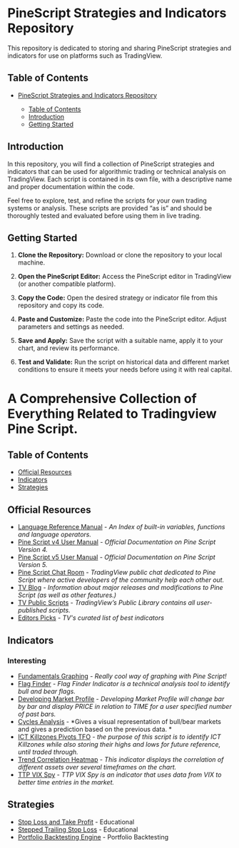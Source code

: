 # PineScript Strategies and Indicators Repository

This repository is dedicated to storing and sharing PineScript strategies and indicators for use on platforms such as TradingView.

## Table of Contents

- [PineScript Strategies and Indicators Repository](#pinescript-strategies-and-indicators-repository)

  - [Table of Contents](#table-of-contents)
  - [Introduction](#introduction)
  - [Getting Started](#getting-started)

## Introduction

In this repository, you will find a collection of PineScript strategies and indicators that can be used for algorithmic trading or technical analysis on TradingView. Each script is contained in its own file, with a descriptive name and proper documentation within the code.

Feel free to explore, test, and refine the scripts for your own trading systems or analysis. These scripts are provided “as is” and should be thoroughly tested and evaluated before using them in live trading.

## Getting Started

1. **Clone the Repository:**
   Download or clone the repository to your local machine.

2. **Open the PineScript Editor:**
   Access the PineScript editor in TradingView (or another compatible platform).

3. **Copy the Code:**
   Open the desired strategy or indicator file from this repository and copy its code.

4. **Paste and Customize:**
   Paste the code into the PineScript editor. Adjust parameters and settings as needed.

5. **Save and Apply:**
   Save the script with a suitable name, apply it to your chart, and review its performance.

6. **Test and Validate:**
   Run the script on historical data and different market conditions to ensure it meets your needs before using it with real capital.



# A Comprehensive Collection of Everything Related to Tradingview Pine Script.

## Table of Contents
- [Official Resources](#Official-Resources)
- [Indicators](#Indicators)
- [Strategies](#Strategies)


<a name="Official-Resources" />

## Official Resources
 - [Language Reference Manual](https://www.tradingview.com/pine-script-reference/v4/) - *An Index of built-in variables, functions and language operators.*
 - [Pine Script v4 User Manual](https://www.tradingview.com/pine-script-docs/en/v4/index.html) - *Official Documentation on Pine Script Version 4.*
 - [Pine Script v5 User Manual](https://www.tradingview.com/pine-script-docs/en/v5/index.html) - *Official Documentation on Pine Script Version 5.*
 - [Pine Script Chat Room](https://www.tradingview.com/chat/#BfmVowG1TZkKO235) - *TradingView public chat dedicated to Pine Script where active developers of the community help each other out.*
 - [TV Blog](https://www.tradingview.com/blog/en/category/market-analysis/pine/) - *Information about major releases and modifications to Pine Script (as well as other features.)*
 - [TV Public Scripts](https://www.tradingview.com/scripts/) - *TradingView’s Public Library contains all user-published scripts.*
 - [Editors Picks](https://www.tradingview.com/scripts/editors-picks/) - *TV's curated list of best indicators*



<a name="Indicators" />

## Indicators
### Interesting
- [Fundamentals Graphing](https://www.tradingview.com/script/7qjXp2op-Fundamentals-Graphing-Kioseff-Trading/) - *Really cool way of graphing with Pine Script!*
- [Flag Finder](https://www.tradingview.com/script/DU228Vjm-Flag-Finder/) - *Flag Finder Indicator is a technical analysis tool to identify bull and bear flags.*
- [Developing Market Profile](https://www.tradingview.com/script/XMKe97Vn-Developing-Market-Profile-TPO-Honestcowboy/) - *Developing Market Profile will change bar by bar and display PRICE in relation to TIME for a user specified number of past bars.*
- [Cycles Analysis](https://www.tradingview.com/script/fqnXJggs-Cycles-Analysis/) - *Gives a visual representation of bull/bear markets and gives a prediction based on the previous data. *
- [ICT Killzones Pivots TFO](https://www.tradingview.com/script/nW5oGfdO-ICT-Killzones-Pivots-TFO/) - *the purpose of this script is to identify ICT Killzones while also storing their highs and lows for future reference, until traded through.*
- [Trend Correlation Heatmap](https://www.tradingview.com/script/96Cld5iS-Trend-Correlation-Heatmap/) - *This indicator displays the correlation of different assets over several timeframes on the chart.*
- [TTP VIX Spy](https://www.tradingview.com/script/Rv3pibXO-TTP-VIX-Spy/) - *TTP VIX Spy is an indicator that uses data from VIX to better time entries in the market.*


<a name="Strategies" />

## Strategies
 - [Stop Loss and Take Profit](https://www.tradingview.com/script/IHVPG6TS-Stop-loss-and-Take-Profit-in-example/) - Educational
 - [Stepped Trailing Stop Loss](https://www.tradingview.com/script/jjhUHcje-Stepped-trailing-strategy-example/) - Educational
 - [Portfolio Backtesting Engine](https://www.tradingview.com/script/fhTLDun5-Portfolio-Backtester-Engine/) - Portfolio Backtesting